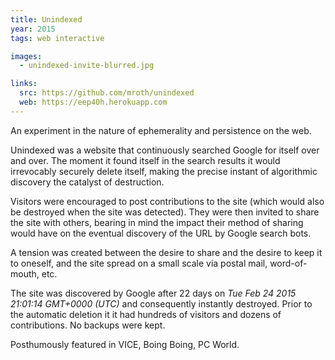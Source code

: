 ```yaml
---
title: Unindexed
year: 2015
tags: web interactive

images:
  - unindexed-invite-blurred.jpg

links:
  src: https://github.com/mroth/unindexed
  web: https://eep40h.herokuapp.com
---
```


An experiment in the nature of ephemerality and persistence on the web.

Unindexed was a website that continuously searched Google for itself over and over. The moment it found itself in the search results it would irrevocably securely delete itself, making the precise instant of algorithmic discovery the catalyst of destruction.

Visitors were encouraged to post contributions to the site (which would also be destroyed when the site was detected). They were then invited to share the site with others, bearing in mind the impact their method of sharing would have on the eventual discovery of the URL by Google search bots.

A tension was created between the desire to share and the desire to keep it to oneself, and the site spread on a small scale via postal mail, word-of-mouth, etc.

The site was discovered by Google after 22 days on _Tue Feb 24 2015 21:01:14 GMT+0000 (UTC)_ and consequently instantly destroyed.  Prior to the automatic deletion it it had hundreds of visitors and dozens of contributions. No backups
were kept.

Posthumously featured in VICE, Boing Boing, PC World.
